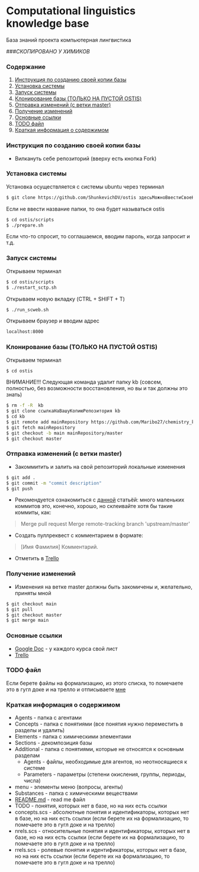 # Computational linguistics knowledge base
База знаний проекта компьютерная лингвистика

###*СКОПИРОВАНО У ХИМИКОВ*

### Содержание
1. [Инструкция по созданию своей копии базы](#instruction)
2. [Установка системы](#installing)
3. [Запуск системы](#start)
4. [Клонирование базы (ТОЛЬКО НА ПУСТОЙ OSTIS)](#cloning)
5. [Отправка изменений (с ветки master)](#pushing)
6. [Получение изменений](#pulling)
7. [Основные ссылки](#links)
8. [TODO файл](#todo)
9. [Краткая информация о содержимом](#content)

### <a name="instruction"></a> Инструкция по созданию своей копии базы
- Вилкануть себе репозиторий (вверху есть кнопка Fork)

### <a name="installing"></a> Установка системы
Установка осуществляется с системы ubuntu через терминал
```sh
$ git clone https://github.com/ShunkevichDV/ostis здесьМожноВвестиСвоеНазваниеДляПапкиСистемы
```
Если не ввести название папки, то она будет называться ostis
```sh
$ cd ostis/scripts
$ ./prepare.sh
```
Если что-то спросит, то соглашаемся, вводим пароль, когда запросит и т.д.

### <a name="start"></a> Запуск системы
Открываем терминал
```sh
$ cd ostis/scripts
$ ./restart_sctp.sh
```
Открываем новую вкладку (CTRL + SHIFT + T)
```sh
$ ./run_scweb.sh
```
Открываем браузер и вводим адрес
```sh
localhost:8000
```

### <a name="cloning"></a> Клонирование базы (ТОЛЬКО НА ПУСТОЙ OSTIS)
Открываем терминал
```sh
$ cd ostis
```
ВНИМАНИЕ!!! Следующая команда удалит папку kb (совсем, полностью, без возможности восстановления, но вы и так должны это знать)
```sh
$ rm -f -R  kb
$ git clone ссылкаНаВашуКопиюРепозитория kb
$ cd kb
$ git remote add mainRepository https://github.com/Maribo27/chemistry_kb
$ git fetch mainRepository
$ git checkout -b main mainRepository/master
$ git checkout master

```

### <a name="pushing"></a> Отправка изменений (с ветки master)
- Закоммитить и залить на свой репозиторий локальные изменения
```sh
$ git add .
$ git commit -m "commit description"
$ git push
```
- Рекомендуется ознакомиться с [данной](https://htmlacademy.ru/blog/27-how-to-squash-commits-and-why-it-is-needed) статьёй: много маленьких коммитов это, конечно, хорошо, но склеивайте хотя бы такие коммиты, как:
> Merge pull request
> Merge remote-tracking branch 'upstream/master' 
- Создать пуллреквест c комментарием в формате: 
> [Имя Фамилия] Комментарий.
- Отметить в [Trello]

### <a name="pulling"></a> Получение изменений
- Изменения на ветке master должны быть закомичены и, желательно, приняты мной
```sh
$ git checkout main
$ git pull
$ git checkout master
$ git merge main
```

### <a name="links"></a> Основные ссылки
- [Google Doc] - у каждого курса свой лист
- [Trello]

### <a name="todo"></a> TODO файл
Если берете файлы на формализацию, из этого списка, то помечаете это в гугл доке и на трелло и отписываете [мне](https://vk.com/id8930868)

### <a name="content"></a> Краткая информация о содержимом
- Agents - папка с агентами
- Concepts - папка с понятиями (все понятия нужно переместить в разделы и удалить)
- Elements - папка с химическими элементами
- Sections - декомпозиция базы
- Additional - папка с понятиями, которые не относятся к основным разделам
    - Agents - файлы, необходимые для агентов, но неотносящиеся к системе
	- Parameters - параметры (степени окисления, группы, периоды, числа)
- menu - элементы меню (вопросы, агенты)
- Substances - папка с химическими веществами
- [README.md](https://github.com/Maribo27/chemistry_kb/blob/master/README.md) - read me файл
- TODO - понятия, которых нет в базе, но на них есть ссылки
- concepts.scs - абсолютные понятия и идентификаторы, которых нет в базе, но на них есть ссылки (если берете их на формализацию, то помечаете это в гугл доке и на трелло)
- nrels.scs - относительные понятия и идентификаторы, которых нет в базе, но на них есть ссылки (если берете их на формализацию, то помечаете это в гугл доке и на трелло)
- rrels.scs - ролевые понятия и идентификаторы, которых нет в базе, но на них есть ссылки (если берете их на формализацию, то помечаете это в гугл доке и на трелло)

[//]: # (These are reference links used in the body of this note and get stripped out when the markdown processor does its job. There is no need to format nicely because it shouldn't be seen. Thanks SO - http://stackoverflow.com/questions/4823468/store-comments-in-markdown-syntax)


   [Google Doc]: <https://docs.google.com/spreadsheets/d/1DVwCNw2nb2aefu-T6yScImUMZA8cTb8-BI2HRelRXDs>
   [Trello]: <https://trello.com/b/KkpDPDcI/%D1%85%D0%B8%D0%BC%D0%B8%D1%8F>
   [OSTIS]: <https://github.com/ShunkevichDV/ostis>
   [База Знаний IMS]: <https://github.com/ShunkevichDV/ims.ostis.kb>
